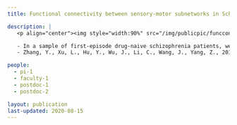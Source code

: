 ```yaml
---
title: Functional connectivity between sensory-motor subnetworks in Schizophrenia

description: |
   <p align="center"><img style="width:90%" src="/img/publicpic/funcconn_sensorymotor.png"></p>

   - In a sample of first-episode drug-naive schizophrenia patients, we found disrupted functional connectivity in the sensory-motor system in patients with schizophrenia. The degree of impairment in the sensory-motor functional connectivity reflects the duration of untreated psychosis and predicts the treatment outcome after two months' medication. This study calls for attention to this "primary" network in the search for neuroimaging biomarkers.
   - Zhang, Y., Xu, L., Hu, Y., Wu, J., Li, C., Wang, J., Yang, Z., 2019. Functional Connectivity Between Sensory-Motor Subnetworks Reflects the Duration of Untreated Psychosis and Predicts Treatment Outcome of First-Episode Drug-Naïve Schizophrenia. Biol. Psychiatry Cogn. Neurosci. Neuroimaging. [full page link](https://doi.org/10.1016/j.bpsc.2019.04.002)

people:
  - pi-1
  - faculty-1
  - postdoc-1
  - postdoc-2

layout: publication
last-updated: 2020-08-15
---
```

